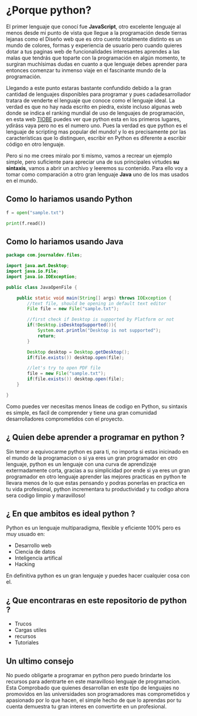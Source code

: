 # ¿Porque python?

El primer lenguaje que conocí fue **JavaScript**, otro excelente lenguaje al menos desde mi punto de vista que llegue a la programación desde tierras lejanas como el Diseño web que es otro cuento totalmente distinto es un mundo de colores, formas y experiencia de usuario pero cuando quieres dotar a tus paginas web de funcionalidades interesantes aprendes a las malas que tendrás que toparte con la programación en algún momento, te surgiran muchísimas dudas en cuanto a que lenguaje debes aprender para entonces comenzar tu inmenso viaje en el fascinante mundo de la programación.

Llegando a este punto estaras bastante confundido debido a la gran cantidad de lenguajes disponibles para programar y pues cadadesarrollador tratara de venderte el lenguaje que conoce como el lenguaje ideal. La verdad es que no hay nada escrito en piedra, existe incluso algunas web donde se indica el ranking mundial de uso de lenguajes de programación, en esta web [TIOBE](https://es.statista.com/estadisticas/576927/indice-tiobe-popularidad-de-los-lenguajes-de-programacion/) puedes ver que python esta en los primeros lugares, ydiráss vaya pero no es el numero uno. Pues la verdad es que python es el lenguaje de scripting mas popular del mundo! y lo es precisamente por las características que lo distinguen, escribir en Python es diferente a escribir código en otro lenguaje.

Pero si no me crees miralo por ti mismo, vamos a recrear un ejemplo simple, pero suficiente para apreciar una de sus principales virtudes **su sintaxis**, vamos a abrir un archivo y leeremos su contenido. Para ello voy a tomar como comparación a otro gran lenguaje **Java** uno de los mas usados en el mundo.

## Como lo hariamos usando Python

```python
f = open("sample.txt")

print(f.read())
```

## Como lo hariamos usando Java

```java
package com.journaldev.files;

import java.awt.Desktop;
import java.io.File;
import java.io.IOException;

public class JavaOpenFile {

    public static void main(String[] args) throws IOException {
        //text file, should be opening in default text editor
        File file = new File("sample.txt");

        //first check if Desktop is supported by Platform or not
        if(!Desktop.isDesktopSupported()){
            System.out.println("Desktop is not supported");
            return;
        }

        Desktop desktop = Desktop.getDesktop();
        if(file.exists()) desktop.open(file);

        //let's try to open PDF file
        file = new File("sample.txt");
        if(file.exists()) desktop.open(file);
    }

}
```

Como puedes ver necesitas menos lineas de codigo en Python, su sintaxis es simple, es facil de comprender y tiene una gran comunidad desarrolladores comprometidos con el proyecto.

## ¿ Quien debe aprender a programar en python ?

Sin temor a equivocarme python es para ti, no importa si estas inicinado en el mundo de la programacion o si ya eres un gran programador en otro lenguaje, python es un lenguaje con una curva de aprendizaje extermadamente corta, gracias a su simplicidad por ende si ya eres un gran programador en otro lenguaje aprender las mejores practicas en python te llevara menos de lo que estas pensando y podras ponerlas en practica en tu vida profesional, python incrementara tu productividad y tu codigo ahora sera codigo limpio y maravilloso!

## ¿ En que ambitos es ideal python ?

Python es un lenguaje multiparadigma, flexible y eficiente 100% pero es muy usuado en:

- Desarrollo web
- Ciencia de datos
- Inteligencia artifical
- Hacking

En definitiva python es un gran lenguaje y puedes hacer cualquier cosa con el.

## ¿ Que encontraras en este repositorio de python ?

- Trucos
- Cargas utiles
- recursos
- Tutoriales

## Un ultimo consejo

No puedo obligarte a programar en python pero puedo brindarte los recursos para adentrarte en este maravilloso lenguaje de programacion. Esta Comprobado que quienes desarrollan en este tipo de lenguajes no promovidos en las universidades son programadores mas comprometidos y apasionado por lo que hacen, el simple hecho de que lo aprendas por tu cuenta demuestra tu gran interes en convertirte en un profesional.
